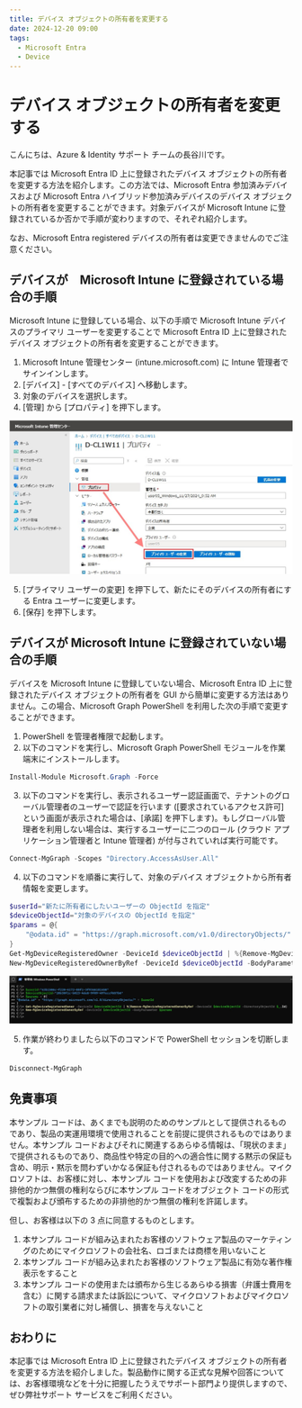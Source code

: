 ```yaml
---
title: デバイス オブジェクトの所有者を変更する
date: 2024-12-20 09:00
tags:
  - Microsoft Entra
  - Device
---
```


# デバイス オブジェクトの所有者を変更する

こんにちは、Azure & Identity サポート チームの長谷川です。

本記事では Microsoft Entra ID 上に登録されたデバイス オブジェクトの所有者を変更する方法を紹介します。この方法では、Microsoft Entra 参加済みデバイスおよび Microsoft Entra ハイブリッド参加済みデバイスのデバイス オブジェクトの所有者を変更することができます。対象デバイスが Microsoft Intune に登録されているか否かで手順が変わりますので、それぞれ紹介します。

なお、Microsoft Entra registered デバイスの所有者は変更できませんのでご注意ください。

## デバイスが　Microsoft Intune に登録されている場合の手順

Microsoft Intune に登録している場合、以下の手順で Microsoft Intune デバイスのプライマリ ユーザーを変更することで Microsoft Entra ID 上に登録されたデバイス オブジェクトの所有者を変更することができます。
 
1. Microsoft Intune 管理センター (intune.microsoft.com) に Intune 管理者でサインインします。
2. [デバイス] - [すべてのデバイス] へ移動します。
3. 対象のデバイスを選択します。
4. [管理] から [プロパティ] を押下します。

  ![](./change-device-owner/change-device-owner1.jpg)

5. [プライマリ ユーザーの変更] を押下して、新たにそのデバイスの所有者にする Entra ユーザーに変更します。
6. [保存] を押下します。

## デバイスが Microsoft Intune に登録されていない場合の手順

デバイスを Microsoft Intune に登録していない場合、Microsoft Entra ID 上に登録されたデバイス オブジェクトの所有者を GUI から簡単に変更する方法はありません。この場合、Microsoft Graph PowerShell を利用した次の手順で変更することができます。
 
1. PowerShell を管理者権限で起動します。
2. 以下のコマンドを実行し、Microsoft Graph PowerShell モジュールを作業端末にインストールします。

  ```powershell
  Install-Module Microsoft.Graph -Force
  ```
 
3. 以下のコマンドを実行し、表示されるユーザー認証画面で、テナントのグローバル管理者のユーザーで認証を行います ([要求されているアクセス許可] という画面が表示された場合は、[承諾] を押下します)。もしグローバル管理者を利用しない場合は、実行するユーザーに二つのロール (クラウド アプリケーション管理者と Intune 管理者) が付与されていれば実行可能です。

  ```powershell
  Connect-MgGraph -Scopes "Directory.AccessAsUser.All"
  ```

4. 以下のコマンドを順番に実行して、対象のデバイス オブジェクトから所有者情報を変更します。

  ```powershell
  $userId="新たに所有者にしたいユーザーの ObjectId を指定"
  $deviceObjectId="対象のデバイスの ObjectId を指定"
  $params = @{
      "@odata.id" = "https://graph.microsoft.com/v1.0/directoryObjects/" + $userId
  }
  Get-MgDeviceRegisteredOwner -DeviceId $deviceObjectId | %{Remove-MgDeviceRegisteredOwnerByRef -DeviceId $deviceObjectId -DirectoryObjectId $_.Id}
  New-MgDeviceRegisteredOwnerByRef -DeviceId $deviceObjectId -BodyParameter $params
  ```

  ![実行時の参考画像](./change-device-owner/change-device-owner2.jpg)

5. 作業が終わりましたら以下のコマンドで PowerShell セッションを切断します。

  ```powershell
  Disconnect-MgGraph
  ```

## 免責事項

本サンプル コードは、あくまでも説明のためのサンプルとして提供されるものであり、製品の実運用環境で使用されることを前提に提供されるものではありません。本サンプル コードおよびそれに関連するあらゆる情報は、「現状のまま」で提供されるものであり、商品性や特定の目的への適合性に関する黙示の保証も含め、明示・黙示を問わずいかなる保証も付されるものではありません。マイクロソフトは、お客様に対し、本サンプル コードを使用および改変するための非排他的かつ無償の権利ならびに本サンプル コードをオブジェクト コードの形式で複製および頒布するための非排他的かつ無償の権利を許諾します。

但し、お客様は以下の 3 点に同意するものとします。

1. 本サンプル コードが組み込まれたお客様のソフトウェア製品のマーケティングのためにマイクロソフトの会社名、ロゴまたは商標を用いないこと
2. 本サンプル コードが組み込まれたお客様のソフトウェア製品に有効な著作権表示をすること
3. 本サンプル コードの使用または頒布から生じるあらゆる損害（弁護士費用を含む）に関する請求または訴訟について、マイクロソフトおよびマイクロソフトの取引業者に対し補償し、損害を与えないこと

## おわりに

本記事では Microsoft Entra ID 上に登録されたデバイス オブジェクトの所有者を変更する方法を紹介しました。製品動作に関する正式な見解や回答については、お客様環境などを十分に把握したうえでサポート部門より提供しますので、ぜひ弊社サポート サービスをご利用ください。
